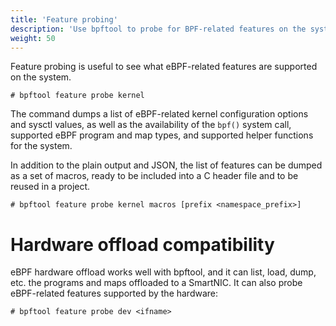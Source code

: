 ```yaml
---
title: 'Feature probing'
description: 'Use bpftool to probe for BPF-related features on the system'
weight: 50
---
```


Feature probing is useful to see what eBPF-related features are supported on
the system.

```console
# bpftool feature probe kernel
```

The command dumps a list of eBPF-related kernel configuration options and
sysctl values, as well as the availability of the `bpf()` system call,
supported eBPF program and map types, and supported helper functions for the
system.

In addition to the plain output and JSON, the list of features can be dumped as
a set of macros, ready to be included into a C header file and to be reused in
a project.

```console
# bpftool feature probe kernel macros [prefix <namespace_prefix>]
```

Hardware offload compatibility
==============================

eBPF hardware offload works well with bpftool, and it can list, load, dump,
etc. the programs and maps offloaded to a SmartNIC. It can also probe
eBPF-related features supported by the hardware:

```console
# bpftool feature probe dev <ifname>
```
